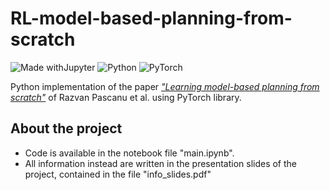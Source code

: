 # RL-model-based-planning-from-scratch

![Made withJupyter](https://img.shields.io/badge/Made%20with-Jupyter-orange?style=for-the-badge&logo=Jupyter)
![Python](https://img.shields.io/badge/python-3670A0?style=for-the-badge&logo=python&logoColor=ffdd54)
![PyTorch](https://img.shields.io/badge/PyTorch-%23EE4C2C.svg?style=for-the-badge&logo=PyTorch&logoColor=white)

Python implementation of the paper [*"Learning model-based planning from scratch"*](https://arxiv.org/pdf/1707.06170v1.pdf) of Razvan Pascanu et al. using PyTorch library.

## About the project
- Code is available in the notebook file "main.ipynb".
- All information instead are written in the presentation slides of the project, contained in the file "info_slides.pdf"
